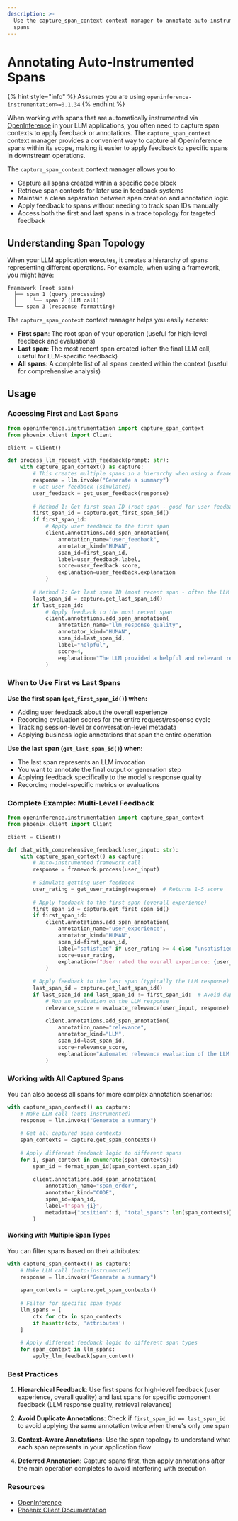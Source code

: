 ```yaml
---
description: >-
  Use the capture_span_context context manager to annotate auto-instrumented
  spans
---
```


# Annotating Auto-Instrumented Spans

{% hint style="info" %}
Assumes you are using `openinference-instrumentation>=0.1.34`
{% endhint %}

When working with spans that are automatically instrumented via [OpenInference](https://github.com/Arize-ai/openinference) in your LLM applications, you often need to capture span contexts to apply feedback or annotations. The `capture_span_context` context manager provides a convenient way to capture all OpenInference spans within its scope, making it easier to apply feedback to specific spans in downstream operations.

The `capture_span_context` context manager allows you to:

* Capture all spans created within a specific code block
* Retrieve span contexts for later use in feedback systems
* Maintain a clean separation between span creation and annotation logic
* Apply feedback to spans without needing to track span IDs manually
* Access both the first and last spans in a trace topology for targeted feedback

## Understanding Span Topology

When your LLM application executes, it creates a hierarchy of spans representing different operations. For example, when using a framework, you might have:

```
framework (root span)
  ├── span 1 (query processing)
  │     └── span 2 (LLM call)
  └── span 3 (response formatting)
```

The `capture_span_context` context manager helps you easily access:
- **First span**: The root span of your operation (useful for high-level feedback and evaluations)
- **Last span**: The most recent span created (often the final LLM call, useful for LLM-specific feedback)
- **All spans**: A complete list of all spans created within the context (useful for comprehensive analysis)

## Usage

### Accessing First and Last Spans

```python
from openinference.instrumentation import capture_span_context
from phoenix.client import Client

client = Client()

def process_llm_request_with_feedback(prompt: str):
    with capture_span_context() as capture:
        # This creates multiple spans in a hierarchy when using a framework
        response = llm.invoke("Generate a summary")
        # Get user feedback (simulated)
        user_feedback = get_user_feedback(response)
        
        # Method 1: Get first span ID (root span - good for user feedback)
        first_span_id = capture.get_first_span_id()
        if first_span_id:
            # Apply user feedback to the first span
            client.annotations.add_span_annotation(
                annotation_name="user_feedback",
                annotator_kind="HUMAN",
                span_id=first_span_id,
                label=user_feedback.label,
                score=user_feedback.score,
                explanation=user_feedback.explanation
            )
        
        # Method 2: Get last span ID (most recent span - often the LLM call)
        last_span_id = capture.get_last_span_id()
        if last_span_id:
            # Apply feedback to the most recent span
            client.annotations.add_span_annotation(
                annotation_name="llm_response_quality",
                annotator_kind="HUMAN", 
                span_id=last_span_id,
                label="helpful",
                score=4,
                explanation="The LLM provided a helpful and relevant response"
            )
```

### When to Use First vs Last Spans

**Use the first span (`get_first_span_id()`) when:**
- Adding user feedback about the overall experience
- Recording evaluation scores for the entire request/response cycle
- Tracking session-level or conversation-level metadata
- Applying business logic annotations that span the entire operation

**Use the last span (`get_last_span_id()`) when:**
- The last span represents an LLM invocation
- You want to annotate the final output or generation step
- Applying feedback specifically to the model's response quality
- Recording model-specific metrics or evaluations

### Complete Example: Multi-Level Feedback

```python
from openinference.instrumentation import capture_span_context
from phoenix.client import Client

client = Client()

def chat_with_comprehensive_feedback(user_input: str):
    with capture_span_context() as capture:
        # Auto-instrumented framework call
        response = framework.process(user_input)
        
        # Simulate getting user feedback
        user_rating = get_user_rating(response)  # Returns 1-5 score
        
        # Apply feedback to the first span (overall experience)
        first_span_id = capture.get_first_span_id()
        if first_span_id:
            client.annotations.add_span_annotation(
                annotation_name="user_experience",
                annotator_kind="HUMAN",
                span_id=first_span_id,
                label="satisfied" if user_rating >= 4 else "unsatisfied",
                score=user_rating,
                explanation=f"User rated the overall experience: {user_rating}/5"
            )
        
        # Apply feedback to the last span (typically the LLM response)
        last_span_id = capture.get_last_span_id()
        if last_span_id and last_span_id != first_span_id:  # Avoid duplicate annotations
            # Run an evaluation on the LLM response
            relevance_score = evaluate_relevance(user_input, response)
            
            client.annotations.add_span_annotation(
                annotation_name="relevance",
                annotator_kind="LLM",
                span_id=last_span_id,
                score=relevance_score,
                explanation="Automated relevance evaluation of the LLM response"
            )
```

### Working with All Captured Spans

You can also access all spans for more complex annotation scenarios:

```python
with capture_span_context() as capture:
    # Make LLM call (auto-instrumented)
    response = llm.invoke("Generate a summary")
    
    # Get all captured span contexts
    span_contexts = capture.get_span_contexts()
    
    # Apply different feedback logic to different spans
    for i, span_context in enumerate(span_contexts):
        span_id = format_span_id(span_context.span_id)
        
        client.annotations.add_span_annotation(
            annotation_name="span_order",
            annotator_kind="CODE",
            span_id=span_id,
            label=f"span_{i}",
            metadata={"position": i, "total_spans": len(span_contexts)}
        )
```

#### Working with Multiple Span Types

You can filter spans based on their attributes:

```python
with capture_span_context() as capture:
    # Make LLM call (auto-instrumented)
    response = llm.invoke("Generate a summary")
    
    span_contexts = capture.get_span_contexts()
    
    # Filter for specific span types
    llm_spans = [
        ctx for ctx in span_contexts 
        if hasattr(ctx, 'attributes')
    ]
    
    # Apply different feedback logic to different span types
    for span_context in llm_spans:
        apply_llm_feedback(span_context)
```

### Best Practices

1. **Hierarchical Feedback**: Use first spans for high-level feedback (user experience, overall quality) and last spans for specific component feedback (LLM response quality, retrieval relevance)

2. **Avoid Duplicate Annotations**: Check if `first_span_id == last_span_id` to avoid applying the same annotation twice when there's only one span

3. **Context-Aware Annotations**: Use the span topology to understand what each span represents in your application flow

4. **Deferred Annotation**: Capture spans first, then apply annotations after the main operation completes to avoid interfering with execution

### Resources

* [OpenInference](https://github.com/Arize-ai/openinference)
* [Phoenix Client Documentation](../../../api-reference/phoenix-client.md)
